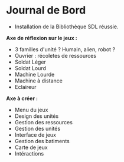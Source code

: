 # Journal de Bord

- Installation de la Bibliothèque SDL réussie. 



**Axe de réflexion sur le jeux :**

- 3 familles d'unité ? Humain, alien, robot ?
- Ouvrier : récoletes de ressources
- Soldat Léger
- Soldat Lourd
- Machine Lourde
- Machine à distance
- Eclaireur



**Axe à créer :**

- Menu du jeux
- Design des unités
- Gestion des ressources
- Gestion des unités
- Interface de jeux
- Gestion des batiments
- Carte de jeux
- Intéractions

